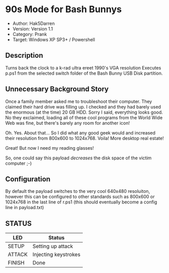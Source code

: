 # 90s Mode for Bash Bunnys

* Author: Hak5Darren
* Version: Version 1.1
* Category: Prank
* Target: Windows XP SP3+ / Powershell


## Description

Turns back the clock to a k-rad ultra ereet 1990's VGA resolution
Executes p.ps1 from the selected switch folder of the Bash Bunny USB Disk partition.

## Unnecessary Background Story

Once a family member asked me to troubleshoot their computer. They claimed their hard drive was filling up. I checked and they had barely used the enormous (at the time) 20 GB HDD. Sorry I said, everything looks good. No they exclaimed, loading all of these cool programs from the World Wide Web was fine, but there's barely any room for another icon! 

Oh. Yes. About that... So I did what any good geek would and increased their resolution from 800x600 to 1024x768. Voila! More desktop real estate!

Great! But now I need my reading glasses!

So, one could say this payload *decreases* the disk space of the victim computer ;-)

## Configuration

By default the payload switches to the very cool 640x480 resoluiton, however this can be configured to other standards such as 800x600 or 1024x768 in the last line of r.ps1 (this should eventually become a config line in payload.txt)

## STATUS

| LED    | Status               |
| ------ | ---------------------|
| SETUP  | Setting up attack    |
| ATTACK | Injecting keystrokes |
| FINISH | Done                 |